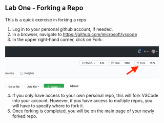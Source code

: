 ## Lab One - Forking a Repo

This is a quick exercise in forking a repo

1. Log in to your personal github account, if needed.
2. In a browser, navigate to https://github.com/microsoft/vscode
3. In the upper right-hand corner, click on Fork:

![](../images/fork.png)

4. If you only have access to your own personal repo, this will fork VSCode into your account.  However, if you have access to multiple repos, you will have to specify where to fork it.
5. Once forking is completed, you will be on the main page of your newly forked repo.
